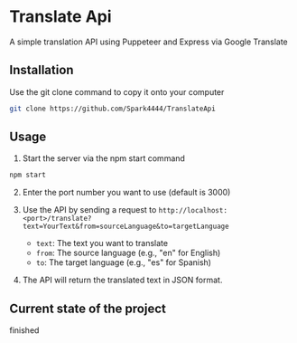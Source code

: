 # Translate Api
A simple translation API using Puppeteer and Express via Google Translate

## Installation

Use the git clone command to copy it onto your computer
```bash
git clone https://github.com/Spark4444/TranslateApi
```

## Usage

1. Start the server via the npm start command
```bash
npm start
```
2. Enter the port number you want to use (default is 3000)

3. Use the API by sending a request to `http://localhost:<port>/translate?text=YourText&from=sourceLanguage&to=targetLanguage`

   - `text`: The text you want to translate
   - `from`: The source language (e.g., "en" for English)
   - `to`: The target language (e.g., "es" for Spanish)

4. The API will return the translated text in JSON format.

## Current state of the project
finished